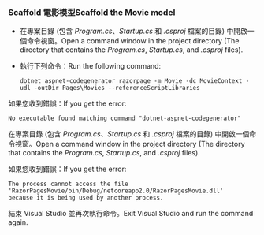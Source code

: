 <a name="scaffold"></a>
### <a name="scaffold-the-movie-model"></a><span data-ttu-id="598af-101">Scaffold 電影模型</span><span class="sxs-lookup"><span data-stu-id="598af-101">Scaffold the Movie model</span></span>

* <span data-ttu-id="598af-102">在專案目錄 (包含 *Program.cs*、*Startup.cs* 和 *.csproj* 檔案的目錄) 中開啟一個命令視窗。</span><span class="sxs-lookup"><span data-stu-id="598af-102">Open a command window in the project directory (The directory that contains the *Program.cs*, *Startup.cs*, and *.csproj* files).</span></span>
* <span data-ttu-id="598af-103">執行下列命令：</span><span class="sxs-lookup"><span data-stu-id="598af-103">Run the following command:</span></span>

  ```console
  dotnet aspnet-codegenerator razorpage -m Movie -dc MovieContext -udl -outDir Pages\Movies --referenceScriptLibraries
  ```
  
<span data-ttu-id="598af-104">如果您收到錯誤：</span><span class="sxs-lookup"><span data-stu-id="598af-104">If you get the error:</span></span>
  ```
No executable found matching command "dotnet-aspnet-codegenerator"
  ```

<span data-ttu-id="598af-105">在專案目錄 (包含 *Program.cs*、*Startup.cs* 和 *.csproj* 檔案的目錄) 中開啟一個命令視窗。</span><span class="sxs-lookup"><span data-stu-id="598af-105">Open a command window in the project directory (The directory that contains the *Program.cs*, *Startup.cs*, and *.csproj* files).</span></span>

<span data-ttu-id="598af-106">如果您收到錯誤：</span><span class="sxs-lookup"><span data-stu-id="598af-106">If you get the error:</span></span>
  ```
  The process cannot access the file 
 'RazorPagesMovie/bin/Debug/netcoreapp2.0/RazorPagesMovie.dll' 
  because it is being used by another process.
  ```

<span data-ttu-id="598af-107">結束 Visual Studio 並再次執行命令。</span><span class="sxs-lookup"><span data-stu-id="598af-107">Exit Visual Studio and run the command again.</span></span>